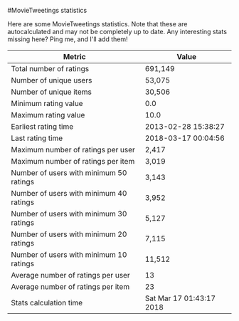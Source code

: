 #MovieTweetings statistics

Here are some MovieTweetings statistics. Note that these are autocalculated and may not be completely up to date. Any interesting stats missing here? Ping me, and I'll add them!

Metric | Value
--- | ---
Total number of ratings                 | 691,149
Number of unique users                  | 53,075
Number of unique items                  | 30,506
Minimum rating value                    | 0.0
Maximum rating value                    | 10.0
Earliest rating time                    | 2013-02-28 15:38:27
Last rating time                        | 2018-03-17 00:04:56
Maximum number of ratings per user      | 2,417
Maximum number of ratings per item      | 3,019
Number of users with minimum 50 ratings | 3,143
Number of users with minimum 40 ratings | 3,952
Number of users with minimum 30 ratings | 5,127
Number of users with minimum 20 ratings | 7,115
Number of users with minimum 10 ratings | 11,512
Average number of ratings per user      | 13
Average number of ratings per item      | 23
Stats calculation time                  | Sat Mar 17 01:43:17 2018

